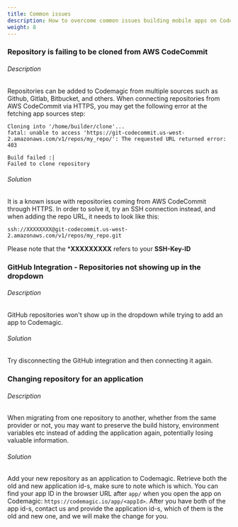 ```yaml
---
title: Common issues
description: How to overcome common issues building mobile apps on Codemagic
weight: 8
---
```


### Repository is failing to be cloned from AWS CodeCommit

###### Description
Repositories can be added to Codemagic from multiple sources such as Github, Gitlab, Bitbucket, and others. When connecting repositories from AWS CodeCommit via HTTPS, you may get the following error at the fetching app sources step:

```
Cloning into '/home/builder/clone'...
fatal: unable to access 'https://git-codecommit.us-west-2.amazonaws.com/v1/repos/my_repo/': The requested URL returned error: 403

Build failed :|
Failed to clone repository
```

###### Solution

It is a known issue with repositories coming from AWS CodeCommit through HTTPS. In order to solve it, try an SSH connection instead, and when adding the repo URL, it needs to look like this:

```
ssh://XXXXXXXX@git-codecommit.us-west-2.amazonaws.com/v1/repos/my_repo.git
```

Please note that the ***XXXXXXXXX** refers to your **SSH-Key-ID**


### GitHub Integration - Repositories not showing up in the dropdown

###### Description

GitHub repositories won't show up in the dropdown while trying to add an app to Codemagic.

###### Solution
Try disconnecting the GitHub integration and then connecting it again.

### Changing repository for an application

###### Description
When migrating from one repository to another, whether from the same provider or not, you may want to preserve the build history, environment variables etc instead of adding the application again, potentially losing valuable information.

###### Solution
Add your new repository as an application to Codemagic. Retrieve both the old and new application id-s, make sure to note which is which. You can find your app ID in the browser URL after ``app/`` when you open the app on Codemagic: ``https://codemagic.io/app/<appId>``. After you have both of the app id-s, contact us and provide the application id-s, which of them is the old and new one, and we will make the change for you.


